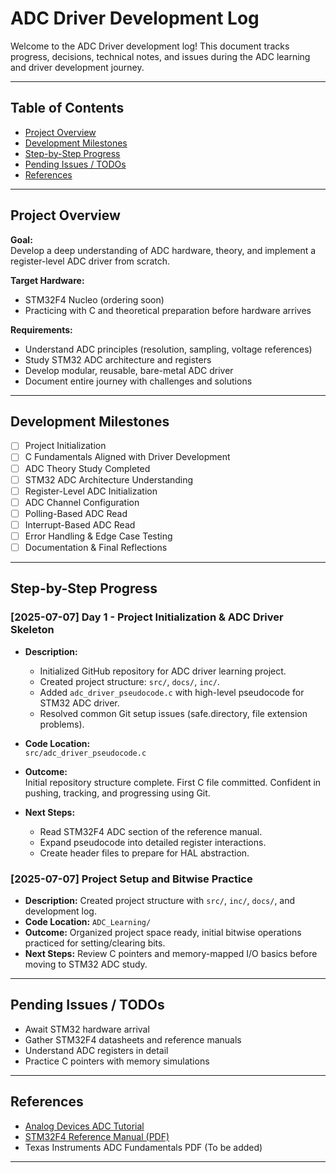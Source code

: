 # ADC Driver Development Log

Welcome to the ADC Driver development log! This document tracks progress, decisions, technical notes, and issues during the ADC learning and driver development journey.

---

## Table of Contents

- [Project Overview](#project-overview)
- [Development Milestones](#development-milestones)
- [Step-by-Step Progress](#step-by-step-progress)
- [Pending Issues / TODOs](#pending-issues--todos)
- [References](#references)

---

## Project Overview

**Goal:**  
Develop a deep understanding of ADC hardware, theory, and implement a register-level ADC driver from scratch.

**Target Hardware:**  
- STM32F4 Nucleo (ordering soon)
- Practicing with C and theoretical preparation before hardware arrives

**Requirements:**  
- Understand ADC principles (resolution, sampling, voltage references)  
- Study STM32 ADC architecture and registers  
- Develop modular, reusable, bare-metal ADC driver  
- Document entire journey with challenges and solutions  

---

## Development Milestones

- [ ] Project Initialization
- [ ] C Fundamentals Aligned with Driver Development
- [ ] ADC Theory Study Completed
- [ ] STM32 ADC Architecture Understanding
- [ ] Register-Level ADC Initialization
- [ ] ADC Channel Configuration
- [ ] Polling-Based ADC Read
- [ ] Interrupt-Based ADC Read
- [ ] Error Handling & Edge Case Testing
- [ ] Documentation & Final Reflections

---

## Step-by-Step Progress
### [2025-07-07] Day 1 - Project Initialization & ADC Driver Skeleton

- **Description:**  
  - Initialized GitHub repository for ADC driver learning project.  
  - Created project structure: `src/`, `docs/`, `inc/`.  
  - Added `adc_driver_pseudocode.c` with high-level pseudocode for STM32 ADC driver.  
  - Resolved common Git setup issues (safe.directory, file extension problems).  

- **Code Location:**  
  `src/adc_driver_pseudocode.c`

- **Outcome:**  
  Initial repository structure complete. First C file committed. Confident in pushing, tracking, and progressing using Git.

- **Next Steps:**  
  - Read STM32F4 ADC section of the reference manual.  
  - Expand pseudocode into detailed register interactions.  
  - Create header files to prepare for HAL abstraction.



### [2025-07-07] Project Setup and Bitwise Practice

- **Description:** Created project structure with `src/`, `inc/`, `docs/`, and development log.
- **Code Location:** `ADC_Learning/`
- **Outcome:** Organized project space ready, initial bitwise operations practiced for setting/clearing bits.
- **Next Steps:** Review C pointers and memory-mapped I/O basics before moving to STM32 ADC study.

---

## Pending Issues / TODOs

- Await STM32 hardware arrival  
- Gather STM32F4 datasheets and reference manuals  
- Understand ADC registers in detail  
- Practice C pointers with memory simulations  

---

## References

- [Analog Devices ADC Tutorial](https://www.analog.com/en/analog-dialogue/articles/tutorial-on-analog-to-digital-conversion.html)  
- [STM32F4 Reference Manual (PDF)](https://www.st.com/resource/en/reference_manual/dm00031020-stm32f4-series-advanced-armbased-32bit-mcus-stmicroelectronics.pdf)  
- Texas Instruments ADC Fundamentals PDF (To be added)  

---
